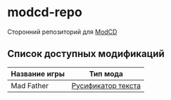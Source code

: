 # modcd-repo
Сторонний репозиторий для [ModCD](https://github.com/kawaii-flesh/ModCD)

## Список доступных модификаций
| Название игры | Тип мода |
| - | - |
| Mad Father | [Русификатор текста](https://github.com/qnezor/madfather-nx-rus) |
